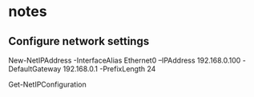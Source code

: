# notes
## Configure network settings


New-NetIPAddress -InterfaceAlias Ethernet0 –IPAddress 192.168.0.100 -DefaultGateway 192.168.0.1 -PrefixLength 24

Get-NetIPConfiguration
